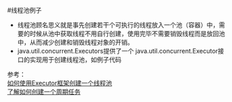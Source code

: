 #线程池例子

* 线程池顾名思义就是事先创建若干个可执行的线程放入一个池（容器）中，需要的时候从池中获取线程不用自行创建，使用完毕不需要销毁线程而是放回池中，从而减少创建和销毁线程对象的开销。
* java.util.concurrent.Executors提供了一个 java.util.concurrent.Executor接口的实现用于创建线程池，如例子代码

参考：  
[如何使用Executor框架创建一个线程池](http://www.journaldev.com/1069/java-thread-pool-example-using-executors-and-threadpoolexecutor)  
[了解如何创建一个周期任务](http://www.journaldev.com/2340/java-scheduledthreadpoolexecutor-example-to-schedule-tasks-after-delay-and-execute-periodically)
